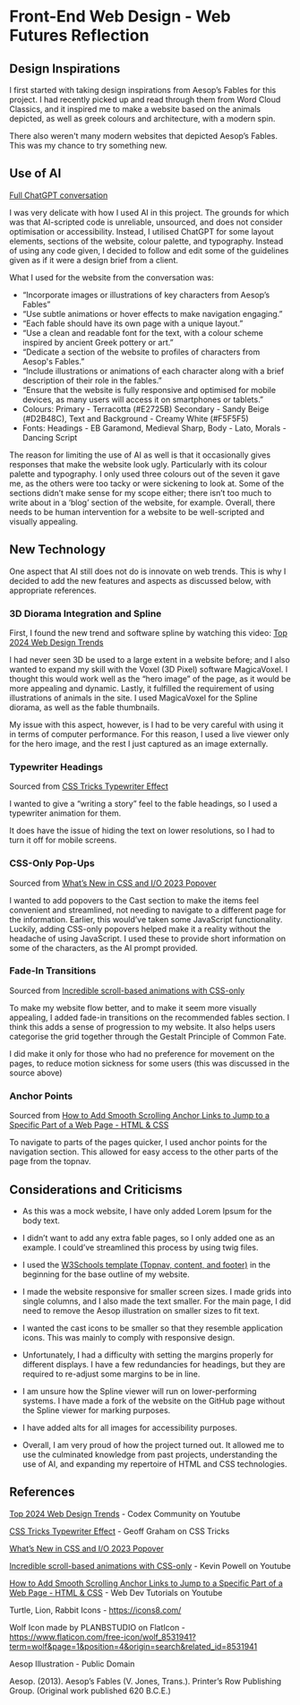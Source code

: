 ﻿# <a name="_976xo7219f03"></a>**Front-End Web Design - Web Futures Reflection**

## <a name="_18thnmo2mtpf"></a>Design Inspirations

I first started with taking design inspirations from Aesop’s Fables for this project. I had recently picked up and read through them from Word Cloud Classics, and it inspired me to make a website based on the animals depicted, as well as greek colours and architecture, with a modern spin.

There also weren't many modern websites that depicted Aesop’s Fables. This was my chance to try something new.

## <a name="_f6pqspueu31z"></a>Use of AI

[Full ChatGPT conversation](https://chat.openai.com/share/6376d1ea-af91-4bdc-8e52-98112f725145)

I was very delicate with how I used AI in this project. The grounds for which was that AI-scripted code is unreliable, unsourced, and does not consider optimisation or accessibility. Instead, I utilised ChatGPT for some layout elements, sections of the website, colour palette, and typography. Instead of using any code given, I decided to follow and edit some of the guidelines given as if it were a design brief from a client.

What I used for the website from the conversation was:

- “Incorporate images or illustrations of  key characters from Aesop’s Fables”
- “Use subtle animations or hover effects to make navigation engaging.”
- “Each fable should have its own page with a unique layout.”
- “Use a clean and readable font for the text, with a colour scheme inspired by ancient Greek pottery or art.”
- “Dedicate a section of the website to profiles of characters from Aesop's Fables.”
- “Include illustrations or animations of each character along with a brief description of their role in the fables.”
- “Ensure that the website is fully responsive and optimised for mobile devices, as many users will access it on smartphones or tablets.”
- Colours: Primary - Terracotta (#E2725B)  Secondary - Sandy Beige (#D2B48C), Text and Background - Creamy White (#F5F5F5)
- Fonts: Headings - EB Garamond, Medieval Sharp, Body - Lato, Morals - Dancing Script

The reason for limiting the use of AI as well is that it occasionally gives responses that make the website look ugly. Particularly with its colour palette and typography. I only used three colours out of the seven it gave me, as the others were too tacky or were sickening to look at. Some of the sections didn’t make sense for my scope either; there isn’t too much to write about in a ‘blog’ section of the website, for example. Overall, there needs to be human intervention for a website to be well-scripted and visually appealing. 


## <a name="_j5v6ijoh9b0"></a>New Technology

One aspect that AI still does not do is innovate on web trends. This is why I decided to add the new features and aspects as discussed below, with appropriate references.

### <a name="_20ys5erjqaw9"></a>3D Diorama Integration and Spline

First, I found the new trend and software spline by watching this video: [Top 2024 Web Design Trends](https://www.youtube.com/watch?v=qthkkHPNAYQ&t=110s)

I had never seen 3D be used to a large extent in a website before; and I also wanted to expand my skill with the Voxel (3D Pixel) software MagicaVoxel. I thought this would work well as the “hero image” of the page, as it would be more appealing and dynamic. Lastly, it fulfilled the requirement of using illustrations of animals in the site. I used MagicaVoxel for the Spline diorama, as well as the fable thumbnails. 

My issue with this aspect, however, is I had to be very careful with using it in terms of computer performance. For this reason, I used a live viewer only for the hero image, and the rest I just captured as an image externally. 
### <a name="_qxd0pu6gwwfd"></a>Typewriter Headings

Sourced from [CSS Tricks Typewriter Effect](https://css-tricks.com/snippets/css/typewriter-effect/)

I wanted to give a “writing a story” feel to the fable headings, so I used a typewriter animation for them.

It does have the issue of hiding the text on lower resolutions, so I had to turn it off for mobile screens.

### <a name="_bw623blboutk"></a>CSS-Only Pop-Ups

Sourced from [What’s New in CSS and I/O 2023 Popover](https://developer.chrome.com/blog/whats-new-css-ui-2023#popover)

I wanted to add popovers to the Cast section to make the items feel convenient and streamlined, not needing to navigate to a different page for the information. Earlier, this would’ve taken some JavaScript functionality. Luckily, adding CSS-only popovers helped make it a reality without the headache of using JavaScript. I used these to provide short information on some of the characters, as the AI prompt provided.

### <a name="_68hqb90tcjn"></a>Fade-In Transitions

Sourced from [Incredible scroll-based animations with CSS-only](https://www.youtube.com/watch?v=UmzFk68Bwdk)

To make my website flow better, and to make it seem more visually appealing, I added fade-in transitions on the recommended fables section. I think this adds a sense of progression to my website. It also helps users categorise the grid together through the Gestalt Principle of Common Fate. 

I did make it only for those who had no preference for movement on the pages, to reduce motion sickness for some users (this was discussed in the source above)

### <a name="_2d68cdft110y"></a>Anchor Points

Sourced from [How to Add Smooth Scrolling Anchor Links to Jump to a Specific Part of a Web Page - HTML & CSS](https://www.youtube.com/watch?v=k4EGA95ZK4o)

To navigate to parts of the pages quicker, I used anchor points for the navigation section. This allowed for easy access to the other parts of the page from the topnav.

## <a name="_mx048jat01qo"></a>Considerations and Criticisms

- As this was a mock website, I have only added Lorem Ipsum for the body text.

- I didn’t want to add any extra fable pages, so I only added one as an example. I could’ve streamlined this process by using twig files.

- I used the [W3Schools template (Topnav, content, and footer)](https://www.w3schools.com/css/css_templates.asp) in the beginning for the base outline of my website. 

- I made the website responsive for smaller screen sizes. I made grids into single columns, and I also made the text smaller. For the main page, I did need to remove the Aesop illustration on smaller sizes to fit text.

- I wanted the cast icons to be smaller so that they resemble application icons. This was mainly to comply with responsive design. 

- Unfortunately, I had a difficulty with setting the margins properly for different displays. I have a few redundancies for headings, but they are required to re-adjust some margins to be in line.

- I am unsure how the Spline viewer will run on lower-performing systems. I have made a fork of the website on the GitHub page without the Spline viewer for marking purposes.

- I have added alts for all images for accessibility purposes. 

- Overall, I am very proud of how the project turned out. It allowed me to use the culminated knowledge from past projects, understanding the use of AI, and expanding my repertoire of HTML and CSS technologies.



## <a name="_igczp8bqu8dq"></a>References

[Top 2024 Web Design Trends](https://www.youtube.com/watch?v=qthkkHPNAYQ&t=110s) - Codex Community on Youtube

[CSS Tricks Typewriter Effect](https://css-tricks.com/snippets/css/typewriter-effect/) - Geoff Graham on CSS Tricks

[What’s New in CSS and I/O 2023 Popover](https://developer.chrome.com/blog/whats-new-css-ui-2023#popover)

[Incredible scroll-based animations with CSS-only](https://www.youtube.com/watch?v=UmzFk68Bwdk) - Kevin Powell on Youtube

[How to Add Smooth Scrolling Anchor Links to Jump to a Specific Part of a Web Page - HTML & CSS](https://www.youtube.com/watch?v=k4EGA95ZK4o) - Web Dev Tutorials on Youtube

Turtle, Lion, Rabbit Icons - <https://icons8.com/>

Wolf Icon made by PLANBSTUDIO on FlatIcon - <https://www.flaticon.com/free-icon/wolf_8531941?term=wolf&page=1&position=4&origin=search&related_id=8531941>

Aesop Illustration - Public Domain

Aesop. (2013). Aesop’s Fables (V. Jones, Trans.). Printer’s Row Publishing Group. (Original work published 620 B.C.E.)



